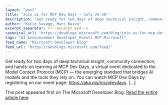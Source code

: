 ```yaml
---
layout: "post"
title: "Join us for MCP Dev Days – July 29-30"
description: "Get ready for two days of deep technical insight, community connection, and hands-on learning at MCP..."
author: "Katie Savage, Marc Baiza"
excerpt_separator: <!--excerpt_end-->
canonical_url: "https://devblogs.microsoft.com/blog/join-us-for-mcp-dev-days-july-29-30"
tags: "AI Announcement Developer_Events MCP Microsoft"
feed_name: "Microsoft Developer Blog"
feed_url: "https://devblogs.microsoft.com/feed/"
---
```


Get ready for two days of deep technical insight, community connection, and hands-on learning at MCP Dev Days, a virtual event dedicated to the Model Context Protocol (MCP) — the emerging standard that bridges AI models and the tools they rely on. You can watch MCP Dev Days by registering on our event page: https://aka.ms/mcpdevdays. [...]<!--excerpt_end-->

This post appeared first on The Microsoft Developer Blog. [Read the entire article here](https://devblogs.microsoft.com/blog/join-us-for-mcp-dev-days-july-29-30)
